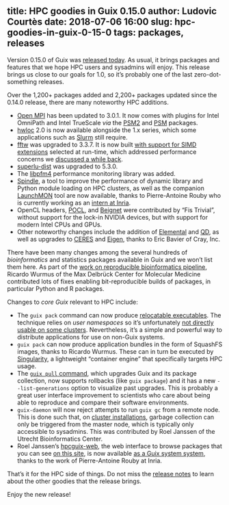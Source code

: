 title: HPC goodies in Guix 0.15.0
author: Ludovic Courtès
date: 2018-07-06 16:00
slug: hpc-goodies-in-guix-0-15-0
tags: packages, releases
---

Version 0.15.0 of Guix was [released
today](https://www.gnu.org/software/guix/blog/2018/gnu-guix-and-guixsd-0.15.0-released/).
As usual, it brings packages and features that we hope HPC users and
sysadmins will enjoy.  This release brings us close to our goals for
1.0, so it’s probably one of the last zero-dot-something releases.

Over the 1,200+ packages added and 2,200+ packages updated since the
0.14.0 release, there are many noteworthy HPC additions.

  - [Open MPI](https://hpc.guix.info/package/openmpi) has
    been updated to 3.0.1.  It now comes with plugins for Intel
    OmniPath and Intel TrueScale _via_ the
    [PSM2](https://hpc.guix.info/package/psm2) and
    [PSM](https://hpc.guix.info/package/psm) packages.
  - [hwloc](https://hpc.guix.info/package/hwloc) 2.0 is now
    available alongside the 1.x series, which some applications such as
    [Slurm](https://hpc.guix.info/package/slurm) still
    require.
  - [fftw](https://hpc.guix.info/package/fftw) was upgraded
    to 3.3.7.  It is now built [with support for SIMD
    extensions](https://git.savannah.gnu.org/cgit/guix.git/commit/?id=65bb22796f854cbc3eae053a80b1d64365dad376)
    selected at run-time, which addressed performance concerns we
    [discussed a while
    back](https://hpc.guix.info/blog/2018/01/pre-built-binaries-vs-performance/).
  - [superlu-dist](https://hpc.guix.info/package/superlu-dist)
    was upgraded to 5.3.0.
  - The [libpfm4](https://hpc.guix.info/package/libpfm4)
    performance monitoring library was added.
  - [Spindle](https://hpc.guix.info/package/spindle), a
    tool to improve the performance of dynamic library and Python module
    loading on HPC clusters, as well as the companion
    [LaunchMON](https://hpc.guix.info/package/launchmon)
    tool are now available, thanks to Pierre-Antoine Rouby who is
    currently working as an [intern at
    Inria](https://www.gnu.org/software/guix/blog/2018/guix-welcomes-outreachy-gsoc-and-guix-hpc-interns/).
  - OpenCL headers,
    [POCL](https://hpc.guix.info/package/pocl), and
    [Beignet](https://hpc.guix.info/package/beignet) were
    contributed by “Fis Trivial”, without support for the lock-in NVIDIA
    devices, but with support for modern Intel CPUs and GPUs.
  - Other noteworthy changes include the addition of
    [Elemental](https://hpc.guix.info/package/elemental)
    and [QD](https://hpc.guix.info/package/qd), as well as
    upgrades to
    [CERES](https://hpc.guix.info/package/ceres-solver) and
    [Eigen](https://hpc.guix.info/package/eigen), thanks to
    Eric Bavier of Cray, Inc.

There have been many changes among the several hundreds of
*bioinformatics* and statistics packages available in Guix and we won’t
list them here.  As part of the [work on reproducible bioinformatics
pipeline](https://hpc.guix.info/blog/2018/05/paper-on-reproducible-bioinformatics-pipelines-with-guix/),
Ricardo Wurmus of the Max Delbrück Center for Molecular Medicine
contributed lots of fixes enabling bit-reproducible builds of packages,
in particular Python and R packages.

Changes to *core Guix* relevant to HPC include:

  - The `guix pack` command can now produce [relocatable
    executables](https://www.gnu.org/software/guix/blog/2018/tarballs-the-ultimate-container-image-format/).
    The technique relies on _user namespaces_ so it’s unfortunately [not
    directly usable on some
    clusters](https://hpc.guix.info/blog/2017/09/reproducibility-and-root-privileges/).
    Nevertheless, it’s a simple and powerful way to distribute
    applications for use on non-Guix systems.
  - `guix pack` can now produce application bundles in the form of
    SquashFS images, thanks to Ricardo Wurmus.  These can in turn be
    executed by [Singularity](http://singularity.lbl.gov), a lightweight
    “container engine” that specifically targets HPC usage.
  - The [`guix pull`
    command](https://www.gnu.org/software/guix/manual/en/html_node/Invoking-guix-pull.html),
    which upgrades Guix and its package collection, now supports
    rollbacks (like `guix package`) and it has a new
    `--list-generations` option to visualize past upgrades.  This is
    probably a great user interface improvement to scientists who care
    about being able to reproduce and compare their software
    environments.
  - `guix-daemon` will now reject attempts to run `guix gc` from a
    remote node.  This is done such that, on [cluster
    installations](https://hpc.guix.info/blog/2017/11/installing-guix-on-a-cluster/),
    garbage collection can only be triggered from the master node, which
    is typically only accessible to sysadmins.  This was contributed by
    Roel Janssen of the Utrecht Bioinformatics Center.
  - Roel Janssen’s
    [hpcguix-web](https://hpc.guix.info/package/hpcguix-web),
    the web interface to browse packages that you can see [on this
    site](https://hpc.guix.info/browse), is now available
    [as a Guix system
    system](https://www.gnu.org/software/guix/manual/en/html_node/Web-Services.html#index-hpcguix_002dweb_002dservice_002dtype),
    thanks to the work of Pierre-Antoine Rouby at Inria.

That’s it for the HPC side of things.  Do not miss the [release
notes](https://www.gnu.org/software/guix/blog/2018/gnu-guix-and-guixsd-0.15.0-released/)
to learn about the other goodies that the release brings.

Enjoy the new release!
